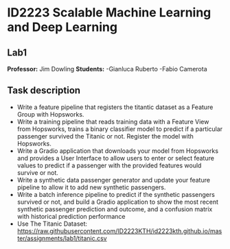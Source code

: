 # ID2223 Scalable Machine Learning and Deep Learning
## Lab1
**Professor:** Jim Dowling
**Students:**
-Gianluca Ruberto
-Fabio Camerota

## Task description
- Write a feature pipeline that registers the titantic dataset as a Feature Group with Hopsworks.
- Write a training pipeline that reads training data with a Feature View from Hopsworks, trains a binary classifier model to predict if a particular passenger survived the Titanic or not. Register the model with Hopsworks.
-  Write a Gradio application that downloads your model from Hopsworks and provides a User Interface to allow users to enter or select feature values to predict if a passenger with the provided features would survive or not.
- Write a synthetic data passenger generator and update your feature pipeline to allow it to add new synthetic passengers.
- Write a batch inference pipeline to predict if the synthetic passengers survived or not, and build a Gradio application to show the most recent synthetic passenger prediction and outcome, and a confusion matrix with historical prediction performance
- Use The Titanic Dataset: https://raw.githubusercontent.com/ID2223KTH/id2223kth.github.io/master/assignments/lab1/titanic.csv

